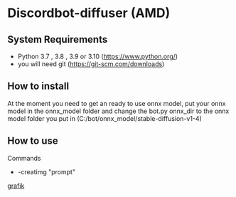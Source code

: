 # Discordbot-diffuser (AMD)
## System Requirements
+ Python 3.7 , 3.8 , 3.9 or 3.10 (https://www.python.org/)
+ you will need git (https://git-scm.com/downloads)

## How to install
At the moment you need to get an ready to use onnx model, put your onnx model in the onnx_model folder and change the bot.py onnx_dir to the onnx model folder you put in (C:/bot/onnx_model/stable-diffusion-v1-4)

## How to use
Commands
+ -creatimg "prompt"


[grafik](https://user-images.githubusercontent.com/70102430/215344705-f9389261-d270-440e-845a-d1da83eee5e7.png)
